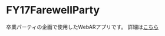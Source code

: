 # FY17FarewellParty

卒業パーティの企画で使用したWebARアプリです。
詳細は[こちら](https://nszknao.hatenablog.com/entry/2020/04/24/015246)
